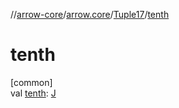 //[arrow-core](../../../index.md)/[arrow.core](../index.md)/[Tuple17](index.md)/[tenth](tenth.md)

# tenth

[common]\
val [tenth](tenth.md): [J](index.md)
